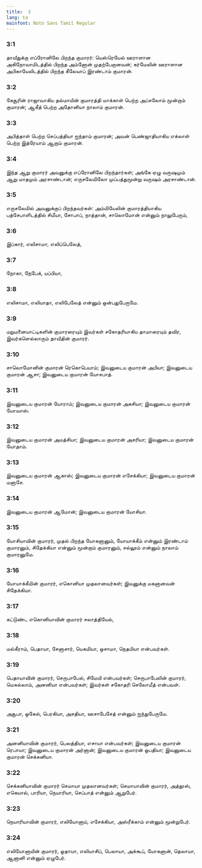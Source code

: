 ```yaml
---
title:  3
lang: ta
mainfont: Noto Sans Tamil Regular
---
```


###  3:1

தாவீதுக்கு எப்ரோனிலே பிறந்த குமாரர்: யெஸ்ரெயேல் ஊராளான அகிநோவாமிடத்தில் பிறந்த அம்னோன் முதற்பேறானவன்; கர்மேலின் ஊராளான அபிகாயேலிடத்தில் பிறந்த கீலேயாப் இரண்டாம் குமாரன்.

###  3:2

கேசூரின் ராஜாவாகிய தல்மாயின் குமாரத்தி மாக்காள் பெற்ற அப்சலோம் மூன்றாம் குமாரன்; ஆகீத் பெற்ற அதோனியா நாலாம் குமாரன்.

###  3:3

அபித்தாள் பெற்ற செப்பத்தியா ஐந்தாம் குமாரன்; அவன் பெண்ஜாதியாகிய எக்லாள் பெற்ற இத்ரேயாம் ஆறாம் குமாரன்.

###  3:4

இந்த ஆறு குமாரர் அவனுக்கு எப்ரோனிலே பிறந்தார்கள்; அங்கே ஏழு வருஷமும் ஆறு மாதமும் அரசாண்டான்; எருசலேமிலோ முப்பத்துமூன்று வருஷம் அரசாண்டான்.

###  3:5

எருசலேமில் அவனுக்குப் பிறந்தவர்கள்: அம்மியேலின் குமாரத்தியாகிய பத்சேபாளிடத்தில் சிமீயா, சோபாப், நாத்தான், சாலொமோன் என்னும் நாலுபேரும்,

###  3:6

இப்கார், எலிசாமா, எலிப்பெலேத்,

###  3:7

நோகா, நேபேக், யப்பியா,

###  3:8

எலிசாமா, எலியாதா, எலிபேலேத் என்னும் ஒன்பதுபேருமே.

###  3:9

மறுமனையாட்டிகளின் குமாரரையும் இவர்கள் சகோதரியாகிய தாமாரையும் தவிர, இவர்களெல்லாரும் தாவீதின் குமாரர்.

###  3:10

சாலொமோனின் குமாரன் ரெகொபெயாம்; இவனுடைய குமாரன் அபியா; இவனுடைய குமாரன் ஆசா; இவனுடைய குமாரன் யோசபாத்.

###  3:11

இவனுடைய குமாரன் யோராம்; இவனுடைய குமாரன் அகசியா; இவனுடைய குமாரன் யோவாஸ்.

###  3:12

இவனுடைய குமாரன் அமத்சியா; இவனுடைய குமாரன் அசரியா; இவனுடைய குமாரன் யோதாம்.

###  3:13

இவனுடைய குமாரன் ஆகாஸ்; இவனுடைய குமாரன் எசேக்கியா; இவனுடைய குமாரன் மனாசே.

###  3:14

இவனுடைய குமாரன் ஆமோன்; இவனுடைய குமாரன் யோசியா.

###  3:15

யோசியாவின் குமாரர், முதல் பிறந்த யோகனானும், யோயாக்கீம் என்னும் இரண்டாம் குமாரனும், சிதேக்கியா என்னும் மூன்றாம் குமாரனும், சல்லூம் என்னும் நாலாம் குமாரனுமே.

###  3:16

யோயாக்கீமின் குமாரர், எகொனியா முதலானவர்கள்; இவனுக்கு மகனானவன் சிதேக்கியா.

###  3:17

கட்டுண்ட எகொனியாவின் குமாரர் சலாத்தியேல்,

###  3:18

மல்கீராம், பெதாயா, சேனாசார், யெகமியா, ஒசாமா, நெதபியா என்பவர்கள்.

###  3:19

பெதாயாவின் குமாரர், செருபாபேல், சிமேயி என்பவர்கள்; செருபாபேலின் குமாரர், மெசுல்லாம், அனனியா என்பவர்கள்; இவர்கள் சகோதரி செலோமீத் என்பவள்.

###  3:20

அசூபா, ஒகேல், பெரகியா, அசதியா, ஊசாபேசேத் என்னும் ஐந்துபேருமே.

###  3:21

அனனியாவின் குமாரர், பெலத்தியா, எசாயா என்பவர்கள்; இவனுடைய குமாரன் ரெபாயா; இவனுடைய குமாரன் அர்னான்; இவனுடைய குமாரன் ஒபதியா; இவனுடைய குமாரன் செக்கனியா.

###  3:22

செக்கனியாவின் குமாரர் செமாயா முதலானவர்கள்; செமாயாவின் குமாரர், அத்தூஸ், எகெயால், பாரியா, நெயாரியா, செப்பாத் என்னும் ஆறுபேர்.

###  3:23

நெயாரியாவின் குமாரர், எலியோனாய், எசேக்கியா, அஸ்ரீக்காம் என்னும் மூன்றுபேர்.

###  3:24

எலியோனாயின் குமாரர், ஒதாயா, எலியாசிப், பெலாயா, அக்கூப், யோகனான், தெலாயா, ஆனானி என்னும் ஏழுபேர்.

